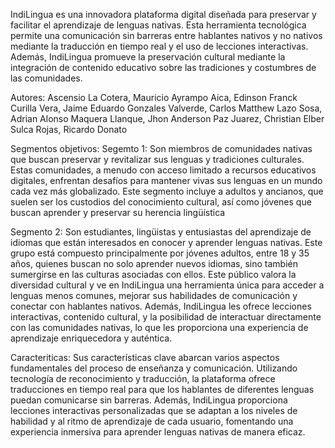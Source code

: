 IndiLingua es una innovadora plataforma digital diseñada para preservar y facilitar el aprendizaje de lenguas nativas. 
Esta herramienta tecnológica permite una comunicación sin barreras entre hablantes nativos y no nativos mediante la 
traducción en tiempo real y el uso de lecciones interactivas. Además, IndiLingua promueve la preservación cultural 
mediante la integración de contenido educativo sobre las tradiciones y costumbres de las comunidades.

Autores: 
Ascensio La Cotera, Mauricio 
Ayrampo Aica, Edinson Franck 
Curilla Vera, Jaime Eduardo 
Gonzales Valverde, Carlos Matthew 
Lazo Sosa, Adrian Alonso 
Maquera Llanque, Jhon Anderson 
Paz Juarez, Christian Elber 
Sulca Rojas, Ricardo Donato

Segmentos objetivos: 
Segemto 1: Son miembros de comunidades nativas que buscan preservar y revitalizar sus lenguas y tradiciones culturales. 
Estas comunidades, a menudo con acceso limitado a recursos educativos digitales, enfrentan desafíos para mantener vivas 
sus lenguas en un mundo cada vez más globalizado. Este segmento incluye a adultos y ancianos, que suelen ser los custodios 
del conocimiento cultural, así como jóvenes que buscan aprender y preservar su herencia lingüística

Segmento 2: Son estudiantes, lingüistas y entusiastas del aprendizaje de idiomas que están interesados en conocer y aprender 
lenguas nativas. Este grupo está compuesto principalmente por jóvenes adultos, entre 18 y 35 años, quienes buscan no solo 
aprender nuevos idiomas, sino también sumergirse en las culturas asociadas con ellos. Este público valora la diversidad cultural 
y ve en IndiLingua una herramienta única para acceder a lenguas menos comunes, mejorar sus habilidades de comunicación y conectar 
con hablantes nativos. Además, IndiLingua les ofrece lecciones interactivas, contenido cultural, y la posibilidad de interactuar 
directamente con las comunidades nativas, lo que les proporciona una experiencia de aprendizaje enriquecedora y auténtica.

Caracteriticas: Sus características clave abarcan varios aspectos fundamentales del proceso de enseñanza y comunicación. 
Utilizando tecnología de reconocimiento y traducción, la plataforma ofrece traducciones en tiempo real para que los hablantes 
de diferentes lenguas puedan comunicarse sin barreras. Además, IndiLingua proporciona lecciones interactivas personalizadas que 
se adaptan a los niveles de habilidad y al ritmo de aprendizaje de cada usuario, fomentando una experiencia inmersiva para aprender 
lenguas nativas de manera eficaz.
